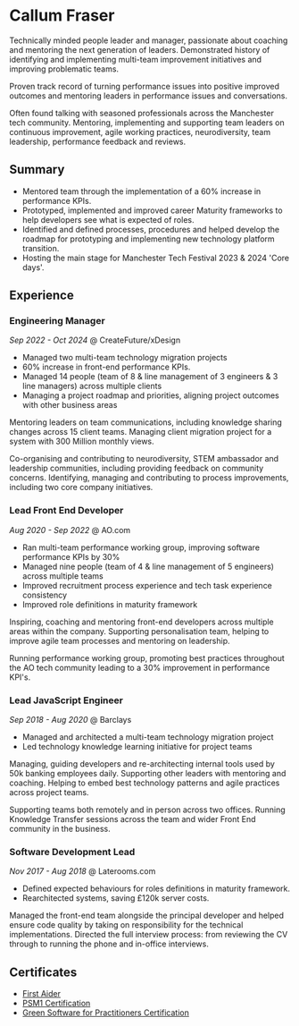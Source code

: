 # Callum Fraser

Technically minded people leader and manager, passionate about coaching and mentoring the next generation of leaders. Demonstrated history of identifying and implementing multi-team improvement initiatives and improving problematic teams.

Proven track record of turning performance issues into positive improved outcomes and mentoring leaders in performance issues and conversations.

Often found talking with seasoned professionals across the Manchester tech community. Mentoring, implementing and supporting team leaders on continuous improvement, agile working practices, neurodiversity, team leadership, performance feedback and reviews.

## Summary

- Mentored team through the implementation of a 60% increase in performance KPIs.
- Prototyped, implemented and improved career Maturity frameworks to help developers see what is expected of roles. 
- Identified and defined processes, procedures and helped develop the roadmap for prototyping and implementing new technology platform transition.
- Hosting the main stage for Manchester Tech Festival 2023 & 2024 'Core days'.

## Experience

### Engineering Manager
*Sep 2022 - Oct 2024* @ CreateFuture/xDesign

- Managed two multi-team technology migration projects
- 60% increase in front-end performance KPIs.
- Managed 14 people (team of 8 & line management of 3 engineers & 3 line managers) across multiple clients
- Managing a project roadmap and priorities, aligning project outcomes with other business areas

Mentoring leaders on team communications, including knowledge sharing changes across 15 client teams. Managing client migration project for a system with 300 Million monthly views.

Co-organising and contributing to neurodiversity, STEM ambassador and leadership communities, including providing feedback on community concerns. Identifying, managing and contributing to process improvements, including two core company initiatives.

### Lead Front End Developer
*Aug 2020 - Sep 2022* @ AO.com

- Ran multi-team performance working group, improving software performance KPIs by 30%
- Managed nine people (team of 4 & line management of 5 engineers) across multiple teams
- Improved recruitment process experience and tech task experience consistency
- Improved role definitions in maturity framework

Inspiring, coaching and mentoring front-end developers across multiple areas within the company. Supporting personalisation team, helping to improve agile team processes and mentoring on leadership.

Running performance working group, promoting best practices throughout the AO tech community leading to a 30% improvement in performance KPI's.

### Lead JavaScript Engineer 
*Sep 2018 - Aug 2020* @ Barclays

- Managed and architected a multi-team technology migration project
- Led technology knowledge learning initiative for project teams

Managing, guiding developers and re-architecting internal tools used by 50k banking employees daily. Supporting other leaders with mentoring and coaching. Helping to embed best technology patterns and agile practices across project teams.

Supporting teams both remotely and in person across two offices. Running Knowledge Transfer sessions across the team and wider Front End community in the business. 

### Software Development Lead
*Nov 2017 - Aug 2018* @ Laterooms.com

- Defined expected behaviours for roles definitions in maturity framework.
- Rearchitected systems, saving £120k server costs.

Managed the front-end team alongside the principal developer and helped ensure code quality by taking on responsibility for the technical implementations. Directed the full interview process: from reviewing the CV through to running the phone and in-office interviews.

## Certificates
- [First Aider](https://tigerlilytraining.co.uk/verification/home/token/lxa6c1z2b6/)
- [PSM1 Certification](https://www.scrum.org/user/1118604)
- [Green Software for Practitioners Certification](https://ti-user-certificates.s3.amazonaws.com/e0df7fbf-a057-42af-8a1f-590912be5460/3f68ff1a-b4b7-4833-a440-29c5ba180a3b-callum-fraser-ad8f81f1-b0b4-4307-b4d9-c0c395f5f8cd-certificate.pdf)

